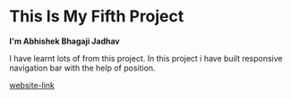 # This Is My Fifth Project

**I'm Abhishek Bhagaji Jadhav**

I have learnt lots of from this project.
In this project i have built responsive
navigation bar with the help of position.

[website-link](http://itsabhi.ml)